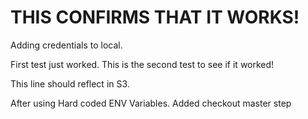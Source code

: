 # THIS CONFIRMS THAT IT WORKS!

Adding credentials to local.

First test just worked. 
This is the second test to see if it worked!

This line should reflect in S3.

After using Hard coded ENV Variables. Added checkout master step 

